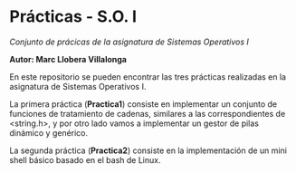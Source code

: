 # Prácticas - S.O. I
*Conjunto de prácicas de la asignatura de Sistemas Operativos I*

**Autor: Marc Llobera Villalonga**

En este repositorio se pueden encontrar las tres prácticas realizadas en la asignatura de Sistemas Operativos I.

La primera práctica (**Practica1**) consiste en implementar un conjunto de funciones de tratamiento de cadenas, similares a las correspondientes de <string.h>, y por otro lado vamos a implementar un gestor de pilas dinámico y genérico.

La segunda práctica (**Practica2**) consiste en la implementación de un mini shell básico basado en el bash de Linux.
